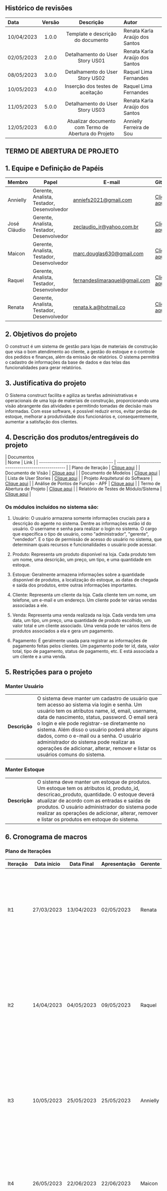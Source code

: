 ## Histórico de revisões

| Data       | Versão |                           Descrição                            | Autor                          |
| :--------- | :----: | :------------------------------------------------------------: | :----------------------------- |
| 10/04/2023 | 1.0.0  |               Template e descrição do documento                | Renata Karla Araújo dos Santos |
| 02/05/2023 | 2.0.0  |                Detalhamento do User Story US01                 | Renata Karla Araújo dos Santos |
| 08/05/2023 | 3.0.0  |                Detalhamento do User Story US02                 | Raquel Lima Fernandes          |
| 10/05/2023 | 4.0.0  |               Inserção dos testes de aceitação                 | Raquel Lima Fernandes          |
| 11/05/2023 | 5.0.0  |                Detalhamento do User Story US03                 | Renata Karla Araújo dos Santos |
| 12/05/2023 | 6.0.0  |      Atualizar documento com Termo de Abertura do Projeto      | Annielly Ferreira de Sou       |


## TERMO DE ABERTURA DE PROJETO

## 1. Equipe e Definição de Papéis

| Membro       | Papel                                      | E-mail                       | GitHub                                           |
| ------------ | ------------------------------------------ | ---------------------------- | ------------------------------------------------ |
| Annielly     | Gerente, Analista, Testador, Desenvolvedor | anniefs2021@gmail.com        |[Clique aqui](https://github.com/Anniellyfs)      |
| José Cláudio | Gerente, Analista, Testador, Desenvolvedor | zeclaudio_jr@yahoo.com.br    |[Clique aqui](https://github.com/ZeClaudio-Jr)    |
| Maicon       | Gerente, Analista, Testador, Desenvolvedor | marc.douglas630@gmail.com    |[Clique aqui](https://github.com/wanessabezerra)  |
| Raquel       | Gerente, Analista, Testador, Desenvolvedor | fernandeslimaraquel@gmail.com|[Clique aqui](https://github.com/fernandesraquel) |
| Renata       | Gerente, Analista, Testador, Desenvolvedor | renata.k.a@hotmail.co        |[Clique aqui](https://github.com/renatak12)       |

## 2.	Objetivos do projeto

O construct é um sistema de gestão para lojas de materiais de construção que visa o bom atendimento ao cliente, a gestão do estoque e o controle dos pedidos e finanças, além da emissão de relatórios.
O sistema permitirá o cadastro de informações da base de dados e das telas das funcionalidades para gerar relatórios.

## 3.	Justificativa do projeto

O Sistema construct facilita e agiliza as tarefas administrativas e operacionais de uma loja de materiais de construção, proporcionando uma visão abrangente das atividades e permitindo tomadas de decisão mais informadas. Com esse software, é possível reduzir erros, evitar perdas de estoque, melhorar a produtividade dos funcionários e, consequentemente, aumentar a satisfação dos clientes.

## 4.	Descrição dos produtos/entregáveis do projeto

| Documentos   
| Nome                                  | Link                                                 |
| ------------------------------------- | ---------------------------------------------------- |
| Plano de Iteração                     | [Clique aqui](docs/doc-plano-iteracao.md)            |
| Documento de Visão                    | [Clique aqui](docs/doc-visao.md)                     |
| Documento de Modelos                  | [Clique aqui](docs/doc-modelos.md)                   |
| Lista de User Stories                 | [Clique aqui](docs/doc-user-stories.md)              |
| Projeto Arquitetural do Software      | [Clique aqui](docs/doc-arquitetural.md)              |
| Análise de Pontos de Função - APF     | [Clique aqui](docs/doc-apf.md)                                                          |
| Termo de Abertura de Projeto          | [Clique aqui](docs/doc-termo-abertura.md)                                              |
| Relatório de Testes de Módulo/Sistema | [Clique aqui](docs/doc-us-tests.md)                                                     |

### Os módulos incluídos no sistema são:

1.	 Usuário: O usuário armazena somente informações cruciais para a descrição do agente no sistema. Dentre as informações estão id do usuário. O username e senha para realizar o login no sistema. O cargo que especifica o tipo de usuário, como "administrador", "gerente", "vendedor". E o tipo de permissão de acesso do usuário no sistema, que determinam quais recursos e funcionalidades o usuário pode acessar.

2.	Produto: Representa um produto disponível na loja. Cada produto tem um nome, uma descrição, um preço, um tipo, e uma quantidade em estoque.

3.	Estoque: Geralmente armazena informações sobre a quantidade disponível de produtos, a localização do estoque, as datas de chegada e saída dos produtos, entre outras informações importantes.

4.	Cliente: Representa um cliente da loja. Cada cliente tem um nome, um telefone, um e-mail e um endereço. Um cliente pode ter várias vendas associadas a ele.

5.	Venda: Representa uma venda realizada na loja. Cada venda tem uma data, um tipo, um preço, uma quantidade de produto escolhido, um valor total e um cliente associado. Uma venda pode ter vários itens de produtos associados a ela e gera um pagamento.

6.	Pagamento: É geralmente usada para registrar as informações de pagamento feitas pelos clientes. Um pagamento pode ter id, data, valor total, tipo de pagamento, status de pagamento, etc. E está associada a um cliente e a uma venda.

## 5.	Restrições para o projeto

### Manter Usuário

|               |                                                                                                                                                                                                                                                                                                                                                                                                                                                                                                                                            |
| ------------- | :----------------------------------------------------------------------------------------------------------------------------------------------------------------------------------------------------------------------------------------------------------------------------------------------------------------------------------------------------------------------------------------------------------------------------------------------------------------------------------------------------------------------------------------- |
| **Descrição** | O sistema deve manter um cadastro de usuário que tem acesso ao sistema via login e senha. Um usuário tem os atributos name, id, email, username, data de nascimento, status, password. O email será o login e ele pode registrar-se diretamente no sistema. Além disso o usuário poderá alterar alguns dados, como o e-mail ou a senha. O usuário administrador do sistema pode realizar as operações de adicionar, alterar, remover e listar os usuários comuns do sistema. |

### Manter Estoque

|               |                                                                                                                                                                                                                                                                                                                                                                                                                                                                                                                                            |
| ------------- | :----------------------------------------------------------------------------------------------------------------------------------------------------------------------------------------------------------------------------------------------------------------------------------------------------------------------------------------------------------------------------------------------------------------------------------------------------------------------------------------------------------------------------------------- |
| **Descrição** | O sistema deve manter um estoque de produtos. Um estoque tem os atributos id, produto_id, descricao_produto, quantidade. O estoque deverá atualizar de acordo com as entradas e saídas de produtos. O usuário administrador do sistema pode realizar as operações de adicionar, alterar, remover e listar os produtos em estoque do sistema. |


## 6.	Cronograma de macros

### Plano de Iterações


| Iteração | Data início | Data Final | Apresentação | Gerente | Detalhes                                                                                                                                                                                                                               |
| -------- | ----------- | ---------- | ------------ | ------- | -------------------------------------------------------------------------------------------------------------------------------------------------------------------------------------------------------------------------------------- |
| It1      | 27/03/2023  | 13/04/2023 | 02/05/2023   | Renata | Criar Documento de Visão, Modelos e Plano de Iteração e Release, Detalhar User Story Base - US01, Estrutura do Projeto (código base)                 |
| It2      | 14/04/2023  | 04/05/2023 | 09/05/2023  | Raquel | Implementar US01, Testar US01, Detalhar US02 e US03, Criar Documento de Contagem por Pontos de Função, Criar documento Arquitetura Geral do Sistema e Termo de Abertura do Projeto                                                                                                                                                                           |
| It3      | 10/05/2023  | 25/05/2023 | 25/05/2023   | Annielly | Implementar US02, Testar US02, Implementar US03, Testar US03, Detalhar US04 e US05, Deploy do Release (Implantação), Atualizar documentos                                                                                                                           |
| It4      | 26/05/2023  | 22/06/2023 | 22/06/2023   | Maicon | Implementar US04, Testar US04, Implementar US05, Testar US05, Criar Relatório de Testes, Deploy do Release (Implantação), Atualizar documentos                                                                                                                                      |
| It5      | 23/06/2023  | 20/07/2023 | 20/07/2023   | José Cláudio | Atualizar Documento de Visão, Modelos, Plano de Iteração, Plano de Release, Documento de Contagem por Pontos de Função e Arquitetura Geral do Sistema, Implementar Testes |

### Plano de Release


| Release | Data início | Data Final | Gerente | Detalhes                                     |
| ------- | ----------- | ---------- | ------- | -------------------------------------------- |
| R01     | 27/03/2023  | 13/04/2023 | Renata | Lista de funcionalidades da Release 01 (It1) |
| R02     | 14/04/2023  | 04/05/2023 | Raquel | Lista de funcionalidades da Release 02 (It2) |
| R03     | 10/05/2023  | 25/05/2023 | Annielly | Lista de funcionalidades da Release 03 (It3) |
| R04     | 26/05/2023  | 22/06/2023 | Maicon  | Lista de funcionalidades da Release 04 (It4) |
| R05     | 23/06/2023  | 20/07/2023 | José Cláudio | Lista de funcionalidades da Release 05 (It5) |

## 7.	Partes interessadas

As partes interessadas do projeto são: os Gerente, Analista, Testador, Desenvolvedor, usuário e cliente.

## 8.	Riscos identificados

Tabela com o mapeamento dos riscos do projeto, consequência e providências a serem tomadas.

| Risco                                       | Consequências                                         |  Providência/Solução                  |
| ------------------------------------------- | ----------------------------------------------------- | ------------------------------------- | 
| Não aprendizado das ferramentas utilizadas  | Se os membros da equipe não aprenderem adequadamente as ferramentas necessárias para o projeto, eles podem enfrentar dificuldades na execução de suas tarefas. | Reforçar estudos sobre as ferramentas |
| Ausência por qualquer membro da equipe      | Quando um membro da equipe está ausente, seja por um curto período ou de forma permanente, pode haver lacunas na comunicação e colaboração. Isso pode resultar em informações perdidas, decisões tomadas sem a participação necessária e falta de alinhamento entre os membros da equipe. | Planejar o cronograma tendo em base a agenda dos membros. |
| Divisão de tarefas mal sucedida             | Se a divisão de tarefas não for feita de forma adequada, algumas áreas do projeto podem ser negligenciadas ou mal atendidas. Isso pode levar a erros, omissões e retrabalho, já que as responsabilidades não estão claramente definidas ou não são executadas corretamente. | Acompanhar de perto o desenvolvimento de cada membro da equipe. |
